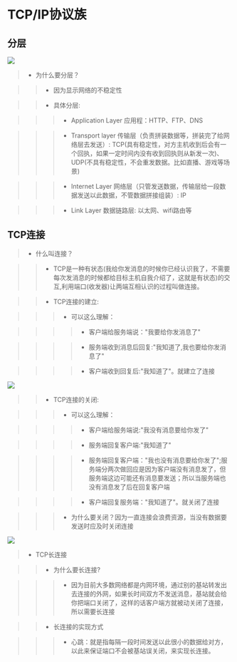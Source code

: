 # TCP/IP协议族

## 分层 

![](F:\AndroidProject\StudentWord\app\src\main\assets\tcpip简单模型.png)

>+ 为什么要分层？

>>+ 因为显示网络的不稳定性

>>+ 具体分层:

>>>+ Application Layer 应用程：HTTP、FTP、DNS

>>>+ Transport layer 传输层（负责拼装数据等，拼装完了给网络层去发送）: TCP(具有稳定性，对方主机收到后会有一个回执，如果一定时间内没有收到回执则从新发一次)、UDP(不具有稳定性，不会重发数据。比如直播、游戏等场景)

>>>+ Internet Layer 网络层（只管发送数据，传输层给一段数据发送以此数据，不管数据拼接组装）: IP

>>>+ Link Layer 数据链路层: 以太网、wifi路由等

## TCP连接

>+ 什么叫连接？

>>+ TCP是一种有状态(我给你发消息的时候你已经认识我了，不需要每次发消息的时候都给目标主机自我介绍了，这就是有状态)的交互,利用端口(收发器)让两端互相认识的过程叫做连接。

>>+ TCP连接的建立:

>>>+ 可以这么理解： 

>>>>+ 客户端给服务端说："我要给你发消息了"

>>>>+ 服务端收到消息后回复:"我知道了,我也要给你发消息了"

>>>>+ 客户端收到回复后:"我知道了"。就建立了连接

![](F:\AndroidProject\StudentWord\app\src\main\assets\TCP连接的建立.png)

>>+ TCP连接的关闭:

>>>+ 可以这么理解： 

>>>>+ 客户端给服务端说:"我没有消息要给你发了" 

>>>>+ 服务端回复客户端:"我知道了"

>>>>+ 服务端回复客户端："我也没有消息要给你发了";服务端分两次做回应是因为客户端没有消息发了，但服务端这边可能还有消息要发送；所以当服务端也没有消息发了后在回复客户端

>>>>+ 客户端回复服务端："我知道了"。就关闭了连接

>>>+ 为什么要关闭？因为一直连接会浪费资源，当没有数据要发送时应及时关闭连接


![](F:\AndroidProject\StudentWord\app\src\main\assets\TCP连接的关闭.png)


>+ TCP长连接

>>+ 为什么要长连接?

>>>+ 因为目前大多数网络都是内网环境，通过别的基站转发出去连接的外网，如果长时间双方不发送消息，基站就会给你把端口关闭了，这样的话客户端方就被动关闭了连接，所以需要长连接

>>+ 长连接的实现方式

>>>+ 心跳：就是指每隔一段时间发送以此很小的数据给对方，以此来保证端口不会被基站误关闭，来实现长连接。

